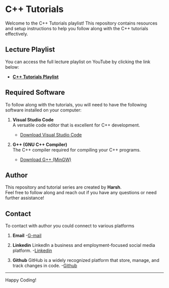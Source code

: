 # C++ Tutorials

Welcome to the C++ Tutorials playlist! This repository contains resources and setup instructions to help you follow along with the C++ tutorials effectively.

## Lecture Playlist

You can access the full lecture playlist on YouTube by clicking the link below:

- **[C++ Tutorials Playlist](https://www.youtube.com/playlist?list=PLu0W_9lII9agpFUAlPFe_VNSlXW5uE0YL)**

## Required Software

To follow along with the tutorials, you will need to have the following software installed on your computer:

1. **Visual Studio Code**  
   A versatile code editor that is excellent for C++ development.  
   - [Download Visual Studio Code](https://code.visualstudio.com/)

2. **G++ (GNU C++ Compiler)**  
   The C++ compiler required for compiling your C++ programs.  
   - [Download G++ (MinGW)](https://sourceforge.net/projects/mingw/)

## Author

This repository and tutorial series are created by **Harsh**.  
Feel free to follow along and reach out if you have any questions or need further assistance!

## Contact

To contact with author you could connect to various platforms

1. **Email**
   -[G-mail](harsh06264@gmail.com)

2. **Linkedin**
   LinkedIn  a business and employment-focused social media platform.
   -[Linkedin](www.linkedin.com/in/harsh-rajput-530b31313)

3. **Github**
   GitHub is a widely recognized platform that store, manage, and track changes in code.
   -[Github](https://github.com/Uni-coder-harsh)

---

Happy Coding!


